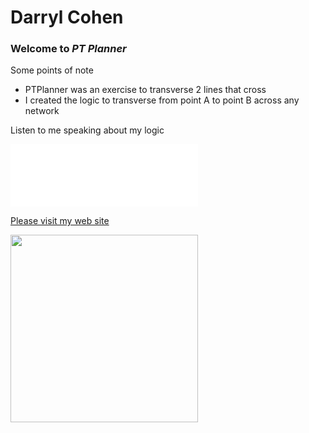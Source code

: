 Darryl Cohen
============

### **Welcome to _PT Planner_**

Some points of note
- PTPlanner was an exercise to transverse 2 lines that cross
- I created the logic to transverse from point A to point B across any network

Listen to me speaking about my logic

<embed src="transverseVideo.mov" autostart="false" height="100" width="300" />

[Please visit my web site](https://www.darrylcohen.com.au)

<a href="https://www.darrylcohen.com.au"> <img src=https://github.com/darrylcohen/hello-world/blob/master/web.jpeg width="300"></a>
